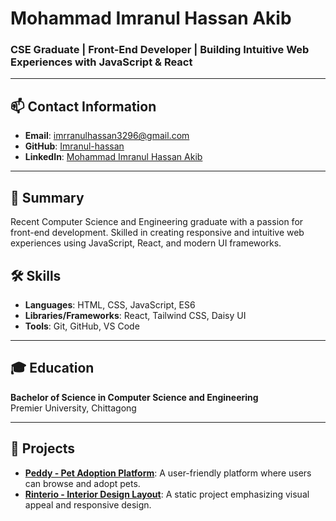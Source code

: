 # Mohammad Imranul Hassan Akib

### CSE Graduate | Front-End Developer | Building Intuitive Web Experiences with JavaScript & React  

---

## 📫 Contact Information
- **Email**: [imrranulhassan3296@gmail.com](mailto:imrranulhassan3296@gmail.com)
- **GitHub**: [Imranul-hassan](https://github.com/Imranul-hassan)
- **LinkedIn**: [Mohammad Imranul Hassan Akib](https://www.linkedin.com/in/mohammad-imranul-hassan-akib-73a510245/)

---

## 📝 Summary
Recent Computer Science and Engineering graduate with a passion for front-end development. Skilled in creating responsive and intuitive web experiences using JavaScript, React, and modern UI frameworks. 

## 🛠️ Skills
- **Languages**: HTML, CSS, JavaScript, ES6
- **Libraries/Frameworks**: React, Tailwind CSS, Daisy UI
- **Tools**: Git, GitHub, VS Code

---

## 🎓 Education
**Bachelor of Science in Computer Science and Engineering**  
Premier University, Chittagong 

---

## 📂 Projects
- **[Peddy - Pet Adoption Platform](https://github.com/Imranul-hassan/pet_adoption_platform_javascript)**: A user-friendly platform where users can browse and adopt pets.
- **[Rinterio - Interior Design Layout](https://imranul-hassan.github.io/interio-design-tailwind/)**: A static project emphasizing visual appeal and responsive design.
